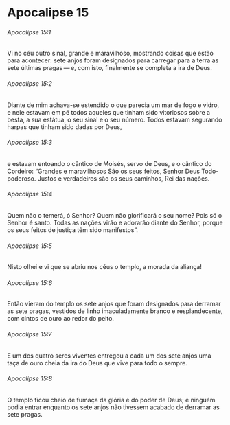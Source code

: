 # Apocalipse 15

###### Apocalipse 15:1

Vi no céu outro sinal, grande e maravilhoso, mostrando coisas que estão para acontecer: sete anjos foram designados para carregar para a terra as sete últimas pragas — e, com isto, finalmente se completa a ira de Deus.

###### Apocalipse 15:2

Diante de mim achava-se estendido o que parecia um mar de fogo e vidro, e nele estavam em pé todos aqueles que tinham sido vitoriosos sobre a besta, a sua estátua, o seu sinal e o seu número. Todos estavam segurando harpas que tinham sido dadas por Deus,

###### Apocalipse 15:3

e estavam entoando o cântico de Moisés, servo de Deus, e o cântico do Cordeiro: “Grandes e maravilhosos São os seus feitos, Senhor Deus Todo-poderoso. Justos e verdadeiros são os seus caminhos, Rei das nações.

###### Apocalipse 15:4

Quem não o temerá, ó Senhor? Quem não glorificará o seu nome? Pois só o Senhor é santo. Todas as nações virão e adorarão diante do Senhor, porque os seus feitos de justiça têm sido manifestos”.

###### Apocalipse 15:5

Nisto olhei e vi que se abriu nos céus o templo, a morada da aliança!

###### Apocalipse 15:6

Então vieram do templo os sete anjos que foram designados para derramar as sete pragas, vestidos de linho imaculadamente branco e resplandecente, com cintos de ouro ao redor do peito.

###### Apocalipse 15:7

E um dos quatro seres viventes entregou a cada um dos sete anjos uma taça de ouro cheia da ira do Deus que vive para todo o sempre.

###### Apocalipse 15:8

O templo ficou cheio de fumaça da glória e do poder de Deus; e ninguém podia entrar enquanto os sete anjos não tivessem acabado de derramar as sete pragas.

